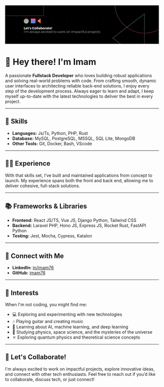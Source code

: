 <!-- <img src="https://raw.githubusercontent.com/imam76/imam76/refs/heads/main/reusable-code.jpg" width="400"> -->
![reusable-code](.github/assets/banner.png 'reusable-code')

# 👋 Hey there! I'm Imam

A passionate **Fullstack Developer** who loves building robust applications and solving real-world problems with code. From crafting smooth, dynamic user interfaces to architecting reliable back-end solutions, I enjoy every step of the development process. Always eager to learn and adapt, I keep myself up-to-date with the latest technologies to deliver the best in every project.

---

## 🌟 Skills
- **Languages:** Js/Ts, Python, PHP, Rust
- **Database:** MySQL, PostgreSQL, MSSQL, SQL Lite, MongoDB
- **Other Tools:** Git, Docker, Bash, VScode

---

## 🧑‍💻 Experience
With that skills set, I’ve built and maintained applications from concept to launch. My experience spans both the front and back end, allowing me to deliver cohesive, full-stack solutions.

---

## 📚 Frameworks & Libraries
- **Frontend:** React JS/TS, Vue JS, Django Python, Tailwind CSS
- **Backend:** Laravel PHP, Hono JS, Express JS, Rocket Rust, FastAPI Python
- **Testing:** Jest, Mocha, Cypress, Katalon

---

## 👥 Connect with Me
- **LinkedIn:** [in/imam76](https://www.linkedin.com/in/asep-imam)
- **GitHub:** [imam76](https://github.com/imam76)

---

## 🎸 Interests
When I'm not coding, you might find me:
- 💻 Exploring and experimenting with new technologies
- 🎶 Playing guitar and creating music
- 📖 Learning about AI, machine learning, and deep learning
- 🌌 Studying physics, space science, and the mysteries of the universe
- ⚛️ Exploring quantum physics and theoretical science concepts

---

## 🚀 Let's Collaborate!
I'm always excited to work on impactful projects, explore innovative ideas, and connect with other tech enthusiasts. Feel free to reach out if you’d like to collaborate, discuss tech, or just connect!
